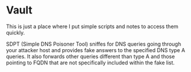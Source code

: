 # Vault
This is just a place where I put simple scripts and notes to access them quickly.

SDPT (Simple DNS Poisoner Tool) sniffes for DNS queries going through your attacker host and provides fake answers to the specified DNS type A queries. It also forwards other queries different than type A and those pointing to FQDN that are not specifically included within the fake list.
